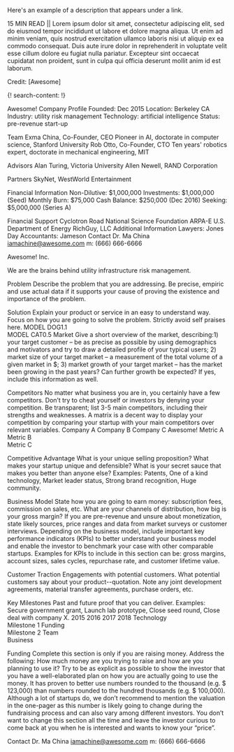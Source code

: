 Here's an example of a description that appears under a link.

15 MIN READ || Lorem ipsum dolor sit amet, consectetur adipiscing elit, sed do eiusmod tempor incididunt ut labore et dolore magna aliqua. Ut enim ad minim veniam, quis nostrud exercitation ullamco laboris nisi ut aliquip ex ea commodo consequat. Duis aute irure dolor in reprehenderit in voluptate velit esse cillum dolore eu fugiat nulla pariatur. Excepteur sint occaecat cupidatat non proident, sunt in culpa qui officia deserunt mollit anim id est laborum.

Credit: [Awesome]


{! search-content: !}

Awesome!
Company Profile
Founded: Dec 2015
Location: Berkeley CA
Industry: utility risk management
Technology: artificial intelligence
Status: pre-revenue start-up

Team
Exma China, Co-Founder, CEO
Pioneer in AI, doctorate in computer science, Stanford University
Rob Otto, Co-Founder, CTO
Ten years' robotics expert, doctorate in mechanical engineering, MIT

Advisors
Alan Turing, Victoria University
Allen Newell, RAND Corporation

Partners
SkyNet, WestWorld Entertainment

Financial Information
Non-Dilutive:  $1,000,000
Investments:  $1,000,000 (Seed)
Monthly Burn: $75,000
Cash Balance: $250,000 (Dec 2016)
Seeking:  $5,000,000 (Series A)

Financial Support
Cyclotron Road
National Science Foundation
ARPA-E
U.S. Department of Energy
RichGuy, LLC
Additional Information
Lawyers:  Jones Day 
Accountants: Jameson
Contact
Dr. Ma China
iamachine@awesome.com
m: (666) 666-6666
 
Awesome! Inc. 

We are the brains behind utility infrastructure risk management. 

Problem 
Describe the problem that you are addressing. Be precise, empiric and use actual data if it supports your cause of proving the existence and importance of the problem.

Solution
Explain your product or service in an easy to understand way. Focus on how you are going to solve the problem. Strictly avoid self praises here.
  MODEL DOG1.1   
  MODEL CAT0.5
Market
Give a short overview of the market, describing:1) your target customer – be as precise as possible by using demographics and motivators and try to draw a detailed profile of your typical users; 2) market size of your target market – a measurement of the total volume of a given market in $; 3) market growth of your target market – has the market been growing in the past years? Can further growth be expected? If yes, include this information as well.

Competitors
No matter what business you are in, you certainly have a few competitors. Don’t try to cheat yourself or investors by denying your competition. Be transparent; list 3-5 main competitors, including their strengths and weaknesses. A matrix is a decent way to display your competition by comparing your startup with your main competitors over relevant variables.
	Company A	Company B	Company C	Awesome!
Metric A				
Metric B				
Metric C				

Competitive Advantage
What is your unique selling proposition? What makes your startup unique and defensible? What is your secret sauce that makes you better than anyone else? Examples: Patents, One of a kind technology, Market leader status, Strong brand recognition, Huge community.
 
Business Model
State how you are going to earn money: subscription fees, commission on sales, etc.  What are your channels of distribution, how big is your gross margin? If you are pre-revenue and unsure about monetization, state likely sources, price ranges and data from market surveys or customer interviews. Depending on the business model, include important key performance indicators (KPIs) to better understand your business model and enable the investor to benchmark your case with other comparable startups. Examples for KPIs to include in this section can be: gross margins, account sizes, sales cycles, repurchase rate, and customer lifetime value.

Customer Traction
Engagements with potential customers. What potential customers say about your product--quotation. Note any joint development agreements, material transfer agreements, purchase orders, etc. 

Key Milestones 
Past and future proof that you can deliver. Examples: Secure government grant, Launch lab prototype, Close seed round, Close deal with company X.
	2015	2016	2017	2018
Technology		
Milestone 1	
Funding		
Milestone 2
Team				
Business				

Funding
Complete this section is only if you are raising money. Address the following: How much money are you trying to raise and how are you planning to use it? Try to be as explicit as possible to show the investor that you have a well-elaborated plan on how you are actually going to use the money. It has proven to better use numbers rounded to the thousand (e.g. $ 123,000) than numbers rounded to the hundred thousands (e.g. $ 100,000). Although a lot of startups do, we don’t recommend to mention the valuation in the one-pager as this number is likely going to change during the fundraising process and can also vary among different investors. You don’t want to change this section all the time and leave the investor curious to come back at you when he is interested and wants to know your “price”.
 
Contact
Dr. Ma China
iamachine@awesome.com
m: (666) 666-6666
